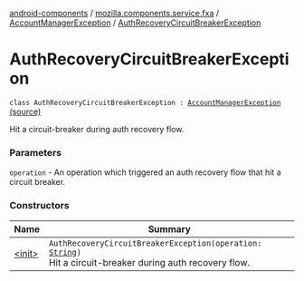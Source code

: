 [android-components](../../../index.md) / [mozilla.components.service.fxa](../../index.md) / [AccountManagerException](../index.md) / [AuthRecoveryCircuitBreakerException](./index.md)

# AuthRecoveryCircuitBreakerException

`class AuthRecoveryCircuitBreakerException : `[`AccountManagerException`](../index.md) [(source)](https://github.com/mozilla-mobile/android-components/blob/master/components/service/firefox-accounts/src/main/java/mozilla/components/service/fxa/Exceptions.kt#L41)

Hit a circuit-breaker during auth recovery flow.

### Parameters

`operation` - An operation which triggered an auth recovery flow that hit a circuit breaker.

### Constructors

| Name | Summary |
|---|---|
| [&lt;init&gt;](-init-.md) | `AuthRecoveryCircuitBreakerException(operation: `[`String`](https://kotlinlang.org/api/latest/jvm/stdlib/kotlin/-string/index.html)`)`<br>Hit a circuit-breaker during auth recovery flow. |
